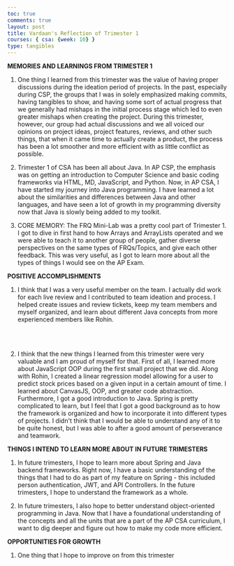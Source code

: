 ```yaml
---
toc: true
comments: true
layout: post
title: Vardaan's Reflection of Trimester 1
courses: { csa: {week: 10} }
type: tangibles
---
```


**MEMORIES AND LEARNINGS FROM TRIMESTER 1**

1. One thing I learned from this trimester was the value of having proper discussions during the ideation period of projects. In the past, especially during CSP, the groups that I was in solely emphasized making commits, having tangibles to show, and having some sort of actual progress that we generally had mishaps in the initial process stage which led to even greater mishaps when creating the project. During this trimester, however, our group had actual discussions and we all voiced our opinions on project ideas, project features, reviews, and other such things, that when it came time to actually create a product, the process has been a lot smoother and more efficient with as little conflict as possible.


2. Trimester 1 of CSA has been all about Java. In AP CSP, the emphasis was on getting an introduction to Computer Science and basic coding frameworks via HTML, MD, JavaScript, and Python. Now, in AP CSA, I have started my journey into Java programming. I have learned a lot about the similarities and differences between Java and other languages, and have seen a lot of growth in my programming diversity now that Java is slowly being added to my toolkit. 


3. CORE MEMORY: The FRQ Mini-Lab was a pretty cool part of Trimester 1. I got to dive in first hand to how Arrays and ArrayLists operated and we were able to teach it to another group of people, gather diverse perspectives on the same types of FRQs/Topics, and give each other feedback. This was very useful, as I got to learn more about all the types of things I would see on the AP Exam. 


**POSITIVE ACCOMPLISHMENTS**

1. I think that I was a very useful member on the team. I actually did work for each live review and I contributed to team ideation and process. I helped create issues and review tickets, keep my team members and myself organized, and learn about different Java concepts from more experienced members like Rohin. 

<br>
<br>

2. I think that the new things I learned from this trimester were very valuable and I am proud of myself for that. First of all, I learned more about JavaScript OOP during the first small project that we did. Along with Rohin, I created a linear regression model allowing for a user to predict stock prices based on a given input in a certain amount of time. I learned about CanvasJS, OOP, and greater code abstraction. Furthermore, I got a good introduction to Java. Spring is pretty complicated to learn, but I feel that I got a good background as to how the framework is organized and how to incorporate it into different types of projects. I didn't think that I would be able to understand any of it to be quite honest, but I was able to after a good amount of perseverance and teamwork. 


**THINGS I INTEND TO LEARN MORE ABOUT IN FUTURE TRIMESTERS**

1. In future trimesters, I hope to learn more about Spring and Java backend frameworks. Right now, I have a basic understanding of the things that I had to do as part of my feature on Spring - this included person authentication, JWT, and API Controllers. In the future trimesters, I hope to understand the framework as a whole. 

2. In future trimesters, I also hope to better understand object-oriented programming in Java. Now that I have a foundational understanding of the concepts and all the units that are a part of the AP CSA curriculum, I want to dig deeper and figure out how to make my code more efficient. 


**OPPORTUNITIES FOR GROWTH**

1. One thing that I hope to improve on from this trimester